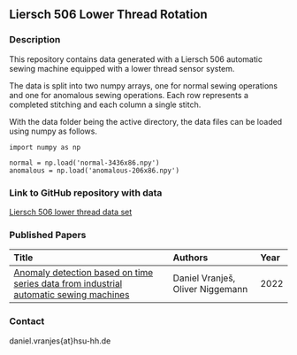 ## Liersch 506 Lower Thread Rotation

### Description
This repository contains data generated with a Liersch 506 automatic sewing machine equipped with a lower thread sensor system.

The data is split into two numpy arrays, one for normal sewing operations and one for anomalous sewing operations. Each row represents a completed stitching and each column a single stitch.

With the data folder being the active directory, the data files can be loaded using numpy as follows.

```
import numpy as np

normal = np.load('normal-3436x86.npy')
anomalous = np.load('anomalous-206x86.npy')
```

### Link to GitHub repository with data
[Liersch 506 lower thread data set](https://github.com/TuLAUT/ds_sewing_machine_lt)

### Published Papers

| Title    | Authors       | Year |
|:-|:-|:-|
|[Anomaly detection based on time series data from industrial automatic sewing machines](https://www.researchgate.net/publication/360167122_Anomaly_detection_based_on_time_series_data_from_industrial_automatic_sewing_machines) | Daniel Vranješ, Oliver Niggemann | 2022 |


### Contact
daniel.vranjes{at}hsu-hh.de
